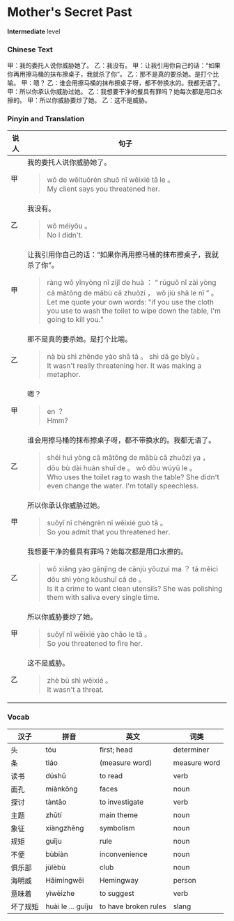 # Mother's Secret Past
**Intermediate** level
### Chinese Text
甲：我的委托人说你威胁她了。
乙：我没有。
甲：让我引用你自己的话：“如果你再用擦马桶的抹布擦桌子，我就杀了你”。
乙：那不是真的要杀她。是打个比喻。
甲：嗯？
乙：谁会用擦马桶的抹布擦桌子呀，都不带换水的。我都无语了。
甲：所以你承认你威胁过她。
乙：我想要干净的餐具有罪吗？她每次都是用口水擦的。
甲：所以你威胁要炒了她。
乙：这不是威胁。

### Pinyin and Translation
|说人|句子|
|----|----|
|甲|我的委托人说你威胁她了。<blockquote>wǒ de wěituōrén shuō nǐ wēixié tā le 。<br />My client says you threatened her.</blockquote>|
|乙|我没有。<blockquote>wǒ méiyǒu 。<br />No I didn't.</blockquote>|
|甲|让我引用你自己的话：“如果你再用擦马桶的抹布擦桌子，我就杀了你”。<blockquote>ràng wǒ yǐnyòng nǐ zìjǐ de huà ： “ rúguǒ nǐ zài yòng cā mǎtǒng de mābù cā zhuōzi ， wǒ jiù shā le nǐ ” 。<br />Let me quote your own words: "if you use the cloth you use to wash the toilet to wipe down the table, I'm going to kill you."</blockquote>|
|乙|那不是真的要杀她。是打个比喻。<blockquote>nà bù shì zhēnde yào shā tā 。 shì dǎ ge bǐyù 。<br />It wasn't really threatening her. It was making a metaphor.</blockquote>|
|甲|嗯？<blockquote>en ？<br />Hmm?</blockquote>|
|乙|谁会用擦马桶的抹布擦桌子呀，都不带换水的。我都无语了。<blockquote>shéi huì yòng cā mǎtǒng de mābù cā zhuōzi ya ， dōu bù dài huàn shuǐ de 。 wǒ dōu wúyǔ le 。<br />Who uses the toilet rag to wash the table? She didn't even change the water. I'm totally speechless.</blockquote>|
|甲|所以你承认你威胁过她。<blockquote>suǒyǐ nǐ chéngrèn nǐ wēixié guò tā 。<br />So you admit that you threatened her.</blockquote>|
|乙|我想要干净的餐具有罪吗？她每次都是用口水擦的。<blockquote>wǒ xiǎng yào gānjìng de cānjù yǒuzuì ma ？ tā měicì dōu shì yòng kǒushuǐ cā de 。<br />Is it a crime to want clean utensils? She was polishing them with saliva every single time.</blockquote>|
|甲|所以你威胁要炒了她。<blockquote>suǒyǐ nǐ wēixié yào chǎo le tā 。<br />So you threatened to fire her.</blockquote>|
|乙|这不是威胁。<blockquote>zhè bù shì wēixié 。<br />It wasn't a threat.</blockquote>|
### Vocab
|汉子|拼音|英文|词类|
|----|----|----|----|
|头|tóu|first; head|determiner|
|条|tiáo|(measure word)|measure word|
|读书|dúshū|to read|verb|
|面孔|miànkǒng|faces|noun|
|探讨|tàntǎo|to investigate|verb|
|主题|zhǔtí|main theme|noun|
|象征|xiàngzhēng|symbolism|noun|
|规矩|guīju|rule|noun|
|不便|bùbiàn|inconvenience|noun|
|俱乐部|jùlèbù|club|noun|
|海明威|Hǎimíngwēi|Hemingway|person|
|意味着|yìwèizhe|to suggest|verb|
|坏了规矩|huài le ... guīju|to have broken rules|slang|